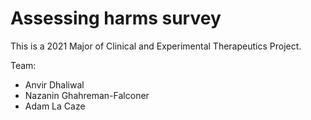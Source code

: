 # Assessing harms survey

This is a 2021 Major of Clinical and Experimental Therapeutics Project.

Team:

* Anvir Dhaliwal
* Nazanin Ghahreman-Falconer
* Adam La Caze


